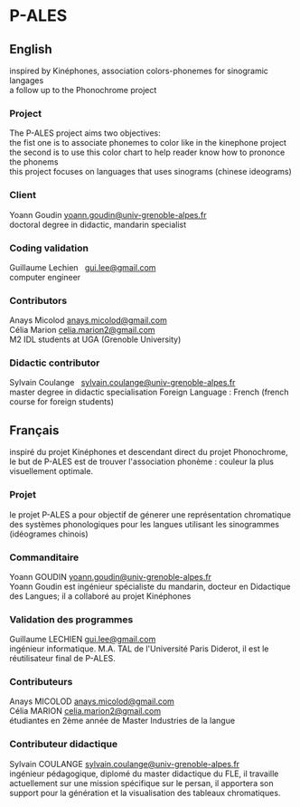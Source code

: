 # P-ALES
## English
inspired by Kinéphones, association colors-phonemes for sinogramic langages  
a follow up to the Phonochrome project
### Project
The P-ALES project aims two objectives:  
  the fist one is to associate phonemes to color like in the kinephone project  
  the second is to use this color chart to help reader know how to prononce the phonems  
  this project focuses on languages that uses sinograms (chinese ideograms)  
### Client
Yoann Goudin    yoann.goudin@univ-grenoble-alpes.fr  
doctoral degree in didactic, mandarin specialist
### Coding validation
Guillaume Lechien   gui.lee@gmail.com  
computer engineer
### Contributors
Anays Micolod   anays.micolod@gmail.com  
Célia Marion    celia.marion2@gmail.com  
M2 IDL students at UGA (Grenoble University)
### Didactic contributor
Sylvain Coulange   sylvain.coulange@univ-grenoble-alpes.fr  
master degree in didactic specialisation Foreign Language : French (french course for foreign students)
## Français
inspiré du projet Kinéphones et descendant direct du projet Phonochrome,  
le but de P-ALES est de trouver l'association phonème : couleur la plus visuellement optimale.
### Projet
le projet P-ALES a pour objectif de génerer une représentation chromatique des systèmes phonologiques pour les langues utilisant les sinogrammes (idéogrames chinois)
### Commanditaire
Yoann GOUDIN		yoann.goudin@univ-grenoble-alpes.fr  
Yoann Goudin est ingénieur spécialiste du mandarin, docteur en Didactique des Langues; il a collaboré au projet Kinéphones
### Validation des programmes
Guillaume LECHIEN	gui.lee@gmail.com  
ingénieur informatique. M.A. TAL de l'Université Paris Diderot, il est le réutilisateur final de P-ALES.
### Contributeurs
Anays MICOLOD		anays.micolod@gmail.com  
Célia MARION		celia.marion2@gmail.com  
étudiantes en 2ème année de Master Industries de la langue
### Contributeur didactique
Sylvain COULANGE	sylvain.coulange@univ-grenoble-alpes.fr  
ingénieur pédagogique, diplomé du master didactique du FLE, il travaille actuellement sur une mission spécifique sur le persan, il apportera son support pour la génération et la visualisation des tableaux chromatiques.
